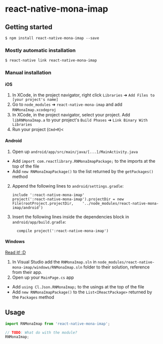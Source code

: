 
# react-native-mona-imap

## Getting started

`$ npm install react-native-mona-imap --save`

### Mostly automatic installation

`$ react-native link react-native-mona-imap`

### Manual installation


#### iOS

1. In XCode, in the project navigator, right click `Libraries` ➜ `Add Files to [your project's name]`
2. Go to `node_modules` ➜ `react-native-mona-imap` and add `RNMonaImap.xcodeproj`
3. In XCode, in the project navigator, select your project. Add `libRNMonaImap.a` to your project's `Build Phases` ➜ `Link Binary With Libraries`
4. Run your project (`Cmd+R`)<

#### Android

1. Open up `android/app/src/main/java/[...]/MainActivity.java`
  - Add `import com.reactlibrary.RNMonaImapPackage;` to the imports at the top of the file
  - Add `new RNMonaImapPackage()` to the list returned by the `getPackages()` method
2. Append the following lines to `android/settings.gradle`:
  	```
  	include ':react-native-mona-imap'
  	project(':react-native-mona-imap').projectDir = new File(rootProject.projectDir, 	'../node_modules/react-native-mona-imap/android')
  	```
3. Insert the following lines inside the dependencies block in `android/app/build.gradle`:
  	```
      compile project(':react-native-mona-imap')
  	```

#### Windows
[Read it! :D](https://github.com/ReactWindows/react-native)

1. In Visual Studio add the `RNMonaImap.sln` in `node_modules/react-native-mona-imap/windows/RNMonaImap.sln` folder to their solution, reference from their app.
2. Open up your `MainPage.cs` app
  - Add `using Cl.Json.RNMonaImap;` to the usings at the top of the file
  - Add `new RNMonaImapPackage()` to the `List<IReactPackage>` returned by the `Packages` method


## Usage
```javascript
import RNMonaImap from 'react-native-mona-imap';

// TODO: What do with the module?
RNMonaImap;
```
  